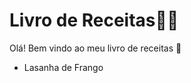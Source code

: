 # Livro de Receitas:man_cook:

Olá! Bem vindo ao meu livro de receitas :wave:

- Lasanha de Frango

